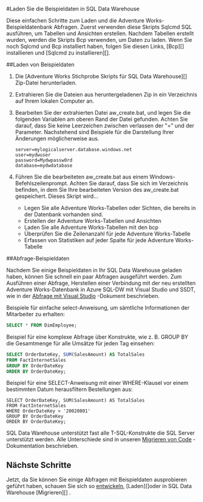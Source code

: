 <properties
   pageTitle="Laden Sie die Beispieldaten in SQL Data Warehouse | Microsoft Azure"
   description="Laden Sie die Beispieldaten in SQL Data Warehouse"
   services="sql-data-warehouse"
   documentationCenter="NA"
   authors="lodipalm"
   manager="barbkess"
   editor=""/>

<tags
   ms.service="sql-data-warehouse"
   ms.devlang="NA"
   ms.topic="article"
   ms.tgt_pltfrm="NA"
   ms.workload="data-services"
   ms.date="08/16/2016"
   ms.author="lodipalm;barbkess;sonyama"/>

#<a name="load-sample-data-into-sql-data-warehouse"></a>Laden Sie die Beispieldaten in SQL Data Warehouse

Diese einfachen Schritte zum Laden und die Adventure Works-Beispieldatenbank Abfragen. Zuerst verwenden diese Skripts Sqlcmd SQL ausführen, um Tabellen und Ansichten erstellen. Nachdem Tabellen erstellt wurden, werden die Skripts Bcp verwenden, um Daten zu laden.  Wenn Sie noch Sqlcmd und Bcp installiert haben, folgen Sie diesen Links, [Bcp][] installieren und [Sqlcmd zu installieren][].

##<a name="load-sample-data"></a>Laden von Beispieldaten

1. Die [Adventure Works Stichprobe Skripts für SQL Data Warehouse][] Zip-Datei herunterladen.

2. Extrahieren Sie die Dateien aus heruntergeladenen Zip in ein Verzeichnis auf Ihrem lokalen Computer an.

3. Bearbeiten Sie der extrahierten Datei aw_create.bat, und legen Sie die folgenden Variablen am oberen Rand der Datei gefunden.  Achten Sie darauf, dass Sie keine Leerzeichen zwischen verlassen der "=" und der Parameter.  Nachstehend sind Beispiele für die Darstellung Ihrer Änderungen möglicherweise aus.

    ```
    server=mylogicalserver.database.windows.net
    user=mydwuser
    password=Mydwpassw0rd
    database=mydwdatabase
    ```

4. Führen Sie die bearbeiteten aw_create.bat aus einem Windows-Befehlszeilenprompt.  Achten Sie darauf, dass Sie sich im Verzeichnis befinden, in dem Sie Ihre bearbeiteten Version des aw_create.bat gespeichert.
Dieses Skript wird...
    * Legen Sie alle Adventure Works-Tabellen oder Sichten, die bereits in der Datenbank vorhanden sind.
    * Erstellen der Adventure Works-Tabellen und Ansichten
    * Laden Sie alle Adventure Works-Tabellen mit den bcp
    * Überprüfen Sie die Zeilenanzahl für jede Adventure Works-Tabelle
    * Erfassen von Statistiken auf jeder Spalte für jede Adventure Works-Tabelle


##<a name="query-sample-data"></a>Abfrage-Beispieldaten

Nachdem Sie einige Beispieldaten in Ihr SQL Data Warehouse geladen haben, können Sie schnell ein paar Abfragen ausgeführt werden.  Zum Ausführen einer Abfrage, Herstellen einer Verbindung mit der neu erstellten Adventure Works-Datenbank in Azure SQL-DW mit Visual Studio und SSDT, wie in der [Abfrage mit Visual Studio][] -Dokument beschrieben.

Beispiele für einfache select-Anweisung, um sämtliche Informationen der Mitarbeiter zu erhalten:

```sql
SELECT * FROM DimEmployee;
```

Beispiel für eine komplexe Abfrage über Konstrukte, wie z. B. GROUP BY die Gesamtmenge für alle Umsätze für jeden Tag einsehen:

```sql
SELECT OrderDateKey, SUM(SalesAmount) AS TotalSales
FROM FactInternetSales
GROUP BY OrderDateKey
ORDER BY OrderDateKey;
```

Beispiel für eine SELECT-Anweisung mit einer WHERE-Klausel vor einem bestimmten Datum herausfiltern Bestellungen aus:

```
SELECT OrderDateKey, SUM(SalesAmount) AS TotalSales
FROM FactInternetSales
WHERE OrderDateKey > '20020801'
GROUP BY OrderDateKey
ORDER BY OrderDateKey;
```

SQL Data Warehouse unterstützt fast alle T-SQL-Konstrukte die SQL Server unterstützt werden.  Alle Unterschiede sind in unseren [Migrieren von Code][] -Dokumentation beschrieben.

## <a name="next-steps"></a>Nächste Schritte
Jetzt, da Sie können Sie einige Abfragen mit Beispieldaten ausprobieren geführt haben, schauen Sie sich so [entwickeln][], [Laden][]oder in SQL Data Warehouse [Migrieren][] .

<!--Image references-->

<!--Article references-->
[Migrieren von]: sql-data-warehouse-overview-migrate.md
[Entwickeln]: sql-data-warehouse-overview-develop.md
[Beim Laden]: sql-data-warehouse-overview-load.md
[Abfrage mit Visual Studio]: sql-data-warehouse-query-visual-studio.md
[Migrieren von code]: sql-data-warehouse-migrate-code.md
[Installieren von bcp]: sql-data-warehouse-load-with-bcp.md
[Installieren Sie sqlcmd]: sql-data-warehouse-get-started-connect-sqlcmd.md

<!--Other Web references-->
[Adventure Works Stichprobe Skripts für SQL Datawarehouse]: https://migrhoststorage.blob.core.windows.net/sqldwsample/AdventureWorksSQLDW2012.zip
